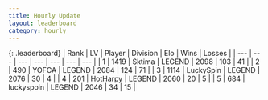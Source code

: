 ```yaml
---
title: Hourly Update
layout: leaderboard
category: hourly
---
```


{: .leaderboard}
| Rank | LV | Player | Division | Elo | Wins | Losses |
| --- | --- | --- | --- | --- | --- | --- |
| <span data-change="0">1</span> | 1419 | <span title="ID: 353063">Sktima</span> | LEGEND | <span data-change="16">2098</span> | <span data-change="2">103</span> | <span data-change="0">41</span> |
| <span data-change="0">2</span> | 490 | <span title="ID: 650820">YOFCA</span> | LEGEND | <span data-change="2">2084</span> | <span data-change="2">124</span> | <span data-change="1">71</span> |
| <span data-change="0">3</span> | 1114 | <span title="ID: 498412">LuckySpin</span> | LEGEND | <span data-change="0">2076</span> | <span data-change="0">30</span> | <span data-change="0">4</span> |
| <span data-change="0">4</span> | 201 | <span title="ID: 623829">HotHarpy</span> | LEGEND | <span data-change="0">2060</span> | <span data-change="0">20</span> | <span data-change="0">5</span> |
| <span data-change="0">5</span> | 684 | <span title="ID: 512212">luckyspoin</span> | LEGEND | <span data-change="0">2046</span> | <span data-change="0">34</span> | <span data-change="0">15</span> |
